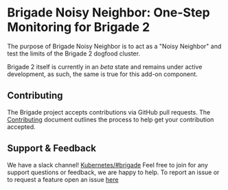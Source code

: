 # Brigade Noisy Neighbor: One-Step Monitoring for Brigade 2

The purpose of Brigade Noisy Neighbor is to act as a "Noisy Neighbor" and test
the limits of the Brigade 2 dogfood cluster.

Brigade 2 itself is currently in an _beta_ state and remains under active
development, as such, the same is true for this add-on component.

## Contributing

The Brigade project accepts contributions via GitHub pull requests. The
[Contributing](CONTRIBUTING.md) document outlines the process to help get your
contribution accepted.

## Support & Feedback

We have a slack channel!
[Kubernetes/#brigade](https://kubernetes.slack.com/messages/C87MF1RFD) Feel free
to join for any support questions or feedback, we are happy to help. To report
an issue or to request a feature open an issue
[here](https://github.com/brigadecore/brigade/issues)
